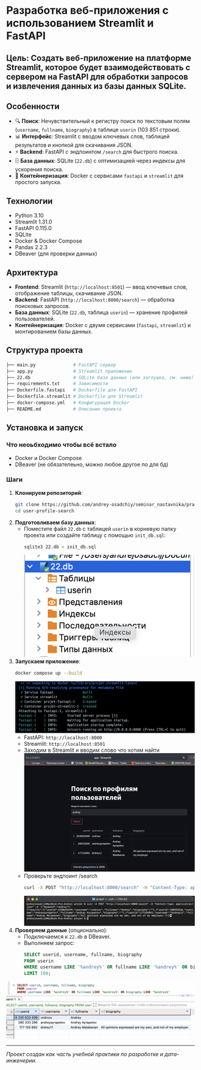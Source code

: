 # Разработка веб-приложения с использованием Streamlit и FastAPI
## Цель: Создать веб-приложение на платформе Streamlit, которое будет взаимодействовать с сервером на FastAPI для обработки запросов и извлечения данных из базы данных SQLite.

## Особенности
- 🔍 **Поиск**: Нечувствительный к регистру поиск по текстовым полям (`username`, `fullname`, `biography`) в таблице `userin` (103 851 строки).
- 📊 **Интерфейс**: Streamlit с вводом ключевых слов, таблицей результатов и кнопкой для скачивания JSON.
- ⚡ **Backend**: FastAPI с эндпоинтом `/search` для быстрого поиска.
- 🗄 **База данных**: SQLite (`22.db`) с оптимизацией через индексы для ускорения поиска.
- 🐳 **Контейнеризация**: Docker с сервисами `fastapi` и `streamlit` для простого запуска.


## Технологии
- Python 3.10
- Streamlit 1.31.0
- FastAPI 0.115.0
- SQLite
- Docker & Docker Compose
- Pandas 2.2.3
- DBeaver (для проверки данных)

## Архитектура
- **Frontend**: Streamlit (`http://localhost:8501`) — ввод ключевых слов, отображение таблицы, скачивание JSON.
- **Backend**: FastAPI (`http://localhost:8000/search`) — обработка поисковых запросов.
- **База данных**: SQLite (`22.db`, таблица `userin`) — хранение профилей пользователей.
- **Контейнеризация**: Docker с двумя сервисами (`fastapi`, `streamlit`) и монтированием базы данных.

## Структура проекта
```bash
├── main.py              # FastAPI сервер
├── app.py               # Streamlit приложение
├── 22.db                # SQLite база данных (или заглушка, см. ниже)
├── requirements.txt     # Зависимости
├── Dockerfile.fastapi   # Dockerfile для FastAPI
├── Dockerfile.streamlit # Dockerfile для Streamlit
├── docker-compose.yml   # Конфигурация Docker
├── README.md            # Описание проекта
  ```
 
## Установка и запуск
### Что неоьбходимо чтобы всё встало
- Docker и Docker Compose
- DBeaver (не обязателеьно, можно любое другое по для бд)
### Шаги
1. **Клонируем репозиторий**:
   ```bash
   git clone https://github.com/andrey-osadchiy/seminar_nastavnika/praktika.git
   cd user-profile-search
   ```
2. **Подготовливаем базу данных**:
   - Поместите файл `22.db` с таблицей `userin` в корневую папку проекта или создайте таблицу с помощью `init_db.sql`:
     ```bash
     sqlite3 22.db < init_db.sql
     ```
     ![Скриншот](screenshots/2.png)
3. **Запускаем приложение**:
   ```bash
   docker compose up --build
   ```
    ![Скриншот](screenshots/1.png)
   - FastAPI: `http://localhost:8000`
   - Streamlit: `http://localhost:8501`
   - Заходим в Streamlit и вводим слово что хотим найти
     ![Скриншот](screenshots/3.png)
   - Проверьте эндпоинт /search
     ```bash
     curl -X POST "http://localhost:8000/search" -H "Content-Type: application/json" -d '{"keyword":"andrey"}'
     ```
     ![Скриншот](screenshots/5.png)
4. **Проверяем данные** (опционально):
   - Подключаемся к `22.db` в DBeaver.
   - Выполняем запрос:
     ```sql
     SELECT userid, username, fullname, biography 
     FROM userin 
     WHERE username LIKE '%andrey%' OR fullname LIKE '%andrey%' OR biography LIKE '%andrey%' 
     LIMIT 100;
     ```
![Скриншот](screenshots/4.png)

---
*Проект создан как часть учебной практики по разработке и дата-инженерии.*
